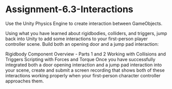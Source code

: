 # Assignment-6.3-Interactions

Use the Unity Physics Engine to create interaction between GameObjects.

Using what you have learned about rigidbodies, colliders, and triggers, jump back into Unity to add some interactions to your first-person player controller scene. Build both an opening door and a jump pad interaction: 

Rigidbody Component Overview - Parts 1 and 2
Working with Collisions and Triggers
Scripting with Forces and Torque
Once you have successfully integrated both a door opening interaction and a jump pad interaction into your scene, create and submit a screen recording that shows both of these interactions working properly when your first-person character controller approaches them.


